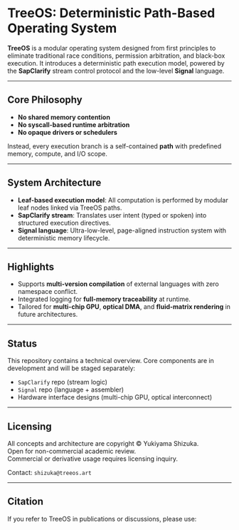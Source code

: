 # TreeOS: Deterministic Path-Based Operating System

**TreeOS** is a modular operating system designed from first principles to eliminate traditional race conditions, permission arbitration, and black-box execution. It introduces a deterministic path execution model, powered by the **SapClarify** stream control protocol and the low-level **Signal** language.

---

## Core Philosophy

- **No shared memory contention**  
- **No syscall-based runtime arbitration**  
- **No opaque drivers or schedulers**  

Instead, every execution branch is a self-contained **path** with predefined memory, compute, and I/O scope.

---

## System Architecture

- **Leaf-based execution model**: All computation is performed by modular leaf nodes linked via TreeOS paths.
- **SapClarify stream**: Translates user intent (typed or spoken) into structured execution directives.
- **Signal language**: Ultra-low-level, page-aligned instruction system with deterministic memory lifecycle.

---

## Highlights

- Supports **multi-version compilation** of external languages with zero namespace conflict.
- Integrated logging for **full-memory traceability** at runtime.
- Tailored for **multi-chip GPU**, **optical DMA**, and **fluid-matrix rendering** in future architectures.

---

## Status

This repository contains a technical overview. Core components are in development and will be staged separately:
- `SapClarify` repo (stream logic)
- `Signal` repo (language + assembler)
- Hardware interface designs (multi-chip GPU, optical interconnect)

---

## Licensing

All concepts and architecture are copyright © Yukiyama Shizuka.  
Open for non-commercial academic review.  
Commercial or derivative usage requires licensing inquiry.

Contact: `shizuka@treeos.art`

---

## Citation

If you refer to TreeOS in publications or discussions, please use:

